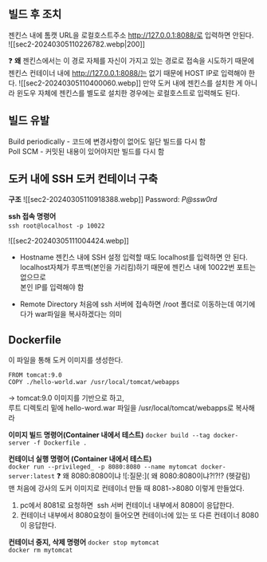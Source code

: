 ## 빌드 후 조치
젠킨스 내에 톰캣 URL을 로컬호스트주소 http://127.0.0.1:8088/로 입력하면 안된다.  
![[sec2-20240305110226782.webp|200]]

❓ **왜**
젠킨스에서는 이 경로 자체를 자신이 가지고 있는 경로로 접속을 시도하기 때문에 젠킨스 컨테이너 내에 http://127.0.0.1:8088/는 없기 때문에 HOST IP로 입력해야 한다.
![[sec2-20240305110400060.webp]]
만약 도커 내에 젠킨스를 설치한 게 아니라 윈도우 자체에 젠킨스를 별도로 설치한 경우에는 로컬호스트로 입력해도 된다.


## 빌드 유발
Build periodically - 코드에 변경사항이 없어도 일단 빌드를 다시 함  
Poll SCM - 커밋된 내용이 있어야지만 빌드를 다시 함
## 도커 내에 SSH 도커 컨테이너 구축

**구조**
![[sec2-20240305110918388.webp]]
Password: _P@ssw0rd_

**ssh 접속 명령어**  
`ssh root@localhost -p 10022` 

![[sec2-20240305111004424.webp]]
- Hostname
젠킨스 내에 SSH 설정 입력할 때도 localhost를 입력하면 안 된다.  
localhost자체가 루프백(본인을 가리킴)하기 때문에 젠킨스 내에 10022번 포트는 없으므로  
본인 IP를 입력해야 함

- Remote Directory
처음에 ssh 서버에 접속하면 /root 폴더로 이동하는데 여기에다가 war파일을 복사하겠다는 의미


## Dockerfile
이 파일을 통해 도커 이미지를 생성한다.
```
FROM tomcat:9.0 
COPY ./hello-world.war /usr/local/tomcat/webapps
```
-> tomcat:9.0 이미지를 기반으로 하고,  
루트 디렉토리 밑에 hello-word.war 파일을 /usr/local/tomcat/webapps로 복사해라

**이미지 빌드 명령어(Container 내에서 테스트)**
`docker build --tag docker-server -f Dockerfile .`

**컨테이너 실행 명령어 (Container 내에서 테스트)**  
`docker run --privileged_ -p 8080:8080 --name mytomcat docker-server:latest`
❓ 왜 8080:8080이냐
![:질문:]( 왜 8080:8080이냐?!?!? (헷갈림)  
맨 처음에 강사의 도커 이미지로 컨테이너 만들 때 8081->8080 이렇게 만들었다.  
1. pc에서 8081로 요청하면  ssh 서버 컨테이너 내부에서 8080이 응답한다.
2. 컨테이너 내부에서 8080요청이 들어오면 컨테이너에 있는 또 다른 컨테이너 8080이 응답한다.

**컨테이너 중지, 삭제  명령어**
`docker stop mytomcat`  
`docker rm mytomcat`
